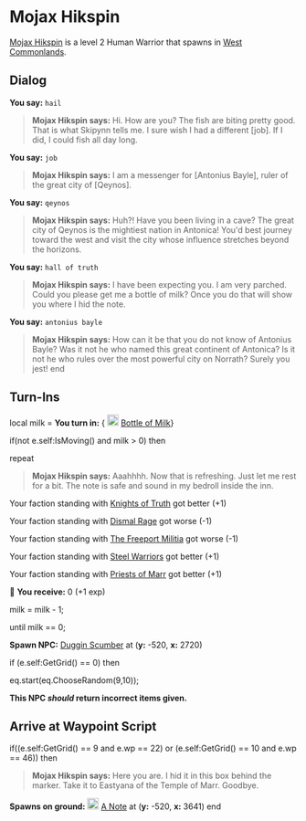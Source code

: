 # Mojax Hikspin



[Mojax Hikspin](/npc/21120) is a level 2 Human Warrior that spawns in [West Commonlands](/zone/21).



## Dialog

**You say:** `hail`



>**Mojax Hikspin says:** Hi. How are you? The fish are biting pretty good. That is what Skipynn tells me. I sure wish I had a different [job]. If I did, I could fish all day long.

**You say:** `job`



>**Mojax Hikspin says:** I am a messenger for [Antonius Bayle], ruler of the great city of [Qeynos].

**You say:** `qeynos`



>**Mojax Hikspin says:** Huh?! Have you been living in a cave? The great city of Qeynos is the mightiest nation in Antonica! You'd best journey toward the west and visit the city whose influence stretches beyond the horizons.

**You say:** `hall of truth`



>**Mojax Hikspin says:** I have been expecting you. I am very parched. Could you please get me a bottle of milk? Once you do that will show you where I hid the note.

**You say:** `antonius bayle`



>**Mojax Hikspin says:** How can it be that you do not know of Antonius Bayle? Was it not he who named this great continent of Antonica? Is it not he who rules over the most powerful city on Norrath? Surely you jest!
end



## Turn-Ins



local milk =  **You turn in:**  { <img style="background:url(/static/icons/blank_slot.gif);width:20px;height:20px;" src="/static/icons/item_856.png" alt="" /> <a
                                href="/item/13087" data-url="13087" class="tooltip-link link">Bottle of Milk</a>}



if(not e.self:IsMoving() and milk > 0) then


repeat



>**Mojax Hikspin says:** Aaahhhh. Now that is refreshing. Just let me rest for a bit. The note is safe and sound in my bedroll inside the inn.



Your faction standing with [Knights of Truth](/faction/281) got better (<span class='text-success'>+1</span>)



Your faction standing with [Dismal Rage](/faction/271) got worse (<span class='text-danger'>-1</span>)



Your faction standing with [The Freeport Militia](/faction/330) got worse (<span class='text-danger'>-1</span>)



Your faction standing with [Steel Warriors](/faction/311) got better (<span class='text-success'>+1</span>)



Your faction standing with [Priests of Marr](/faction/362) got better (<span class='text-success'>+1</span>)



 &#127873; **You receive:** 0 (+1 exp)

 



milk = milk - 1;


until milk == 0;



**Spawn NPC:**  [Duggin Scumber](/npc/21136) at (**y:** -520, **x:** 2720)


if (e.self:GetGrid() == 0) then



eq.start(eq.ChooseRandom(9,10));


**This NPC *should* return incorrect items given.**



## Arrive at Waypoint Script

if((e.self:GetGrid() == 9 and e.wp == 22) or (e.self:GetGrid() == 10 and e.wp == 46)) then


>**Mojax Hikspin says:** Here you are.  I hid it in this box behind the marker.  Take it to Eastyana of the Temple of Marr. Goodbye.


**Spawns on ground:**  <img style="background:url(/static/icons/blank_slot.gif);width:20px;height:20px;" src="/static/icons/item_504.png" alt="" /> <a
                                href="/item/18822" data-url="18822" class="tooltip-link link">A Note</a> at (**y:** -520, **x:** 3641)
end
